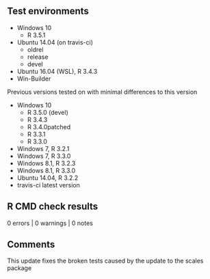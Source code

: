 ## Test environments
- Windows 10
    - R 3.5.1
- Ubuntu 14.04 (on travis-ci)
    - oldrel
    - release
    - devel
- Ubuntu 16.04 (WSL), R 3.4.3
- Win-Builder

Previous versions tested on with minimal differences to this version
- Windows 10
    - R 3.5.0 (devel)
    - R 3.4.3
    - R 3.4.0patched
    - R 3.3.1
    - R 3.3.0
- Windows 7, R 3.2.1
- Windows 7, R 3.3.0
- Windows 8.1, R 3.2.3
- Windows 8.1, R 3.3.0
- Ubuntu 14.04, R 3.2.2
- travis-ci latest version

## R CMD check results

0 errors | 0 warnings | 0 notes

## Comments

This update fixes the broken tests caused by the update to the scales package
